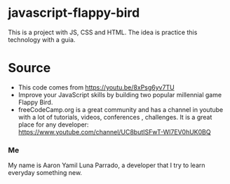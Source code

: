 # javascript-flappy-bird
This is a project with JS, CSS and HTML. The idea is practice this technology with a guia. 
# Source

- This code comes from https://youtu.be/8xPsg6yv7TU
- Improve your JavaScript skills by building two popular millennial game Flappy Bird.
- freeCodeCamp.org  is a great community and has a channel in youtube with a lot of tutorials, videos, conferences , challenges. It is a great place for any developer: https://www.youtube.com/channel/UC8butISFwT-Wl7EV0hUK0BQ 

### Me

My name is Aaron Yamil Luna Parrado, a developer that I try to learn everyday something new.

